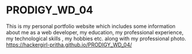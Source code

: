 # PRODIGY_WD_04
 This is my personal portfolio website which includes some information about me as a web developer, my education, my professional experience, my technological skills , my hobbies etc. along with my professional photo.
 https://hackergirl-pritha.github.io/PRODIGY_WD_04/
